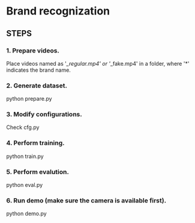 # Brand recognization

## STEPS

### 1. Prepare videos.
Place videos named as '*_regular.mp4' or '*_fake.mp4' in a folder, where '*' indicates the brand name.

### 2. Generate dataset.
python prepare.py

### 3. Modify configurations.
Check cfg.py

### 4. Perform training.
python train.py

### 5. Perform evalution.
python eval.py

### 6. Run demo (make sure the camera is available first).
python demo.py